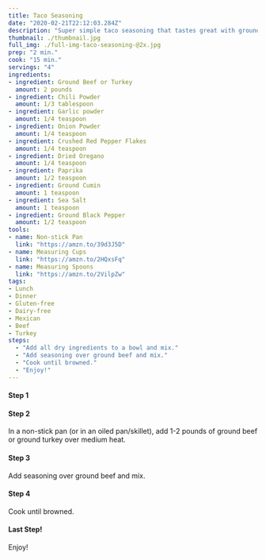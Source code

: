 ```yaml
---
title: Taco Seasoning
date: "2020-02-21T22:12:03.284Z"
description: "Super simple taco seasoning that tastes great with ground beef or ground turkey. Tastes the best on Tuesdays."
thumbnail: ./thumbnail.jpg
full_img: ./full-img-taco-seasoning-@2x.jpg
prep: "2 min."
cook: "15 min."
servings: "4"
ingredients:
- ingredient: Ground Beef or Turkey
  amount: 2 pounds
- ingredient: Chili Powder
  amount: 1/3 tablespoon
- ingredient: Garlic powder
  amount: 1/4 teaspoon
- ingredient: Onion Powder
  amount: 1/4 teaspoon
- ingredient: Crushed Red Pepper Flakes
  amount: 1/4 teaspoon
- ingredient: Dried Oregano
  amount: 1/4 teaspoon
- ingredient: Paprika
  amount: 1/2 teaspoon
- ingredient: Ground Cumin
  amount: 1 teaspoon
- ingredient: Sea Salt
  amount: 1 teaspoon
- ingredient: Ground Black Pepper
  amount: 1/2 teaspoon
tools:
- name: Non-stick Pan
  link: "https://amzn.to/39d3J5D"
- name: Measuring Cups
  link: "https://amzn.to/2HQxsFq"
- name: Measuring Spoons
  link: "https://amzn.to/2VilpZw"
tags:
- Lunch
- Dinner
- Gluten-free
- Dairy-free
- Mexican
- Beef
- Turkey
steps:
  - "Add all dry ingredients to a bowl and mix."
  - "Add seasoning over ground beef and mix."
  - "Cook until browned."
  - "Enjoy!"
---
```


#### Step 1



#### Step 2

In a non-stick pan (or in an oiled pan/skillet), add 1-2 pounds of ground beef or ground turkey over medium heat.

#### Step 3

Add seasoning over ground beef and mix.

#### Step 4

Cook until browned.

#### Last Step!

Enjoy!
